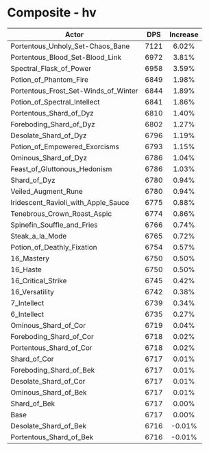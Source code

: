 # Composite - hv
| Actor | DPS | Increase |
|---|:---:|:---:|
|Portentous_Unholy_Set-Chaos_Bane|7121|6.02%|
|Portentous_Blood_Set-Blood_Link|6972|3.81%|
|Spectral_Flask_of_Power|6958|3.59%|
|Potion_of_Phantom_Fire|6849|1.98%|
|Portentous_Frost_Set-Winds_of_Winter|6844|1.89%|
|Potion_of_Spectral_Intellect|6841|1.86%|
|Portentous_Shard_of_Dyz|6810|1.40%|
|Foreboding_Shard_of_Dyz|6802|1.27%|
|Desolate_Shard_of_Dyz|6796|1.19%|
|Potion_of_Empowered_Exorcisms|6793|1.15%|
|Ominous_Shard_of_Dyz|6786|1.04%|
|Feast_of_Gluttonous_Hedonism|6786|1.03%|
|Shard_of_Dyz|6780|0.94%|
|Veiled_Augment_Rune|6780|0.94%|
|Iridescent_Ravioli_with_Apple_Sauce|6775|0.88%|
|Tenebrous_Crown_Roast_Aspic|6774|0.86%|
|Spinefin_Souffle_and_Fries|6766|0.74%|
|Steak_a_la_Mode|6765|0.72%|
|Potion_of_Deathly_Fixation|6754|0.57%|
|16_Mastery|6750|0.50%|
|16_Haste|6750|0.50%|
|16_Critical_Strike|6745|0.42%|
|16_Versatility|6742|0.38%|
|7_Intellect|6739|0.34%|
|6_Intellect|6735|0.27%|
|Ominous_Shard_of_Cor|6719|0.04%|
|Foreboding_Shard_of_Cor|6718|0.02%|
|Portentous_Shard_of_Cor|6718|0.02%|
|Shard_of_Cor|6717|0.01%|
|Foreboding_Shard_of_Bek|6717|0.01%|
|Desolate_Shard_of_Cor|6717|0.01%|
|Ominous_Shard_of_Bek|6717|0.01%|
|Shard_of_Bek|6717|0.00%|
|Base|6717|0.00%|
|Desolate_Shard_of_Bek|6716|-0.01%|
|Portentous_Shard_of_Bek|6716|-0.01%|
